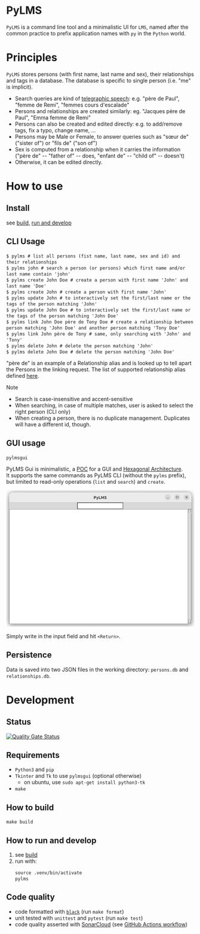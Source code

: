 PyLMS
=====

`PyLMS` is a command line tool and a minimalistic UI for `LMS`, named after the common practice to prefix application names with `py` in the `Python` world.

Principles
==========

`PyLMS` stores persons (with first name, last name and sex), their relationships and tags in a database. The database is specific to single person (i.e. "me" is implicit).

* Search queries are kind of [telegraphic speech](https://en.wikipedia.org/wiki/Telegraphic_speech): e.g. "père de Paul", "femme de Remi", "femmes cours d'escalade"
* Persons and relationships are created similarly: eg. "Jacques père de Paul", "Emma femme de Remi"
* Persons can also be created and edited directly: e.g. to add/remove tags, fix a typo, change name, ...
* Persons may be Male or Female, to answer queries such as "sœur de" ("sister of") or "fils de" ("son of")
* Sex is computed from a relationship when it carries the information ("père de" -- "father of" -- does, "enfant de" -- "child of" -- doesn't)
* Otherwise, it can be edited directly.

How to use
==========

Install
-------

see [build](#how-to-build), [run and develop](#how-to-run-and-develop)

CLI Usage
---------

```shell
$ pylms # list all persons (fist name, last name, sex and id) and their relationships
$ pylms john # search a person (or persons) which first name and/or last name contain 'john'
$ pylms create John Doe # create a person with first name 'John' and last name 'Doe'
$ pylms create John # create a person with first name 'John' 
$ pylms update John # to interactively set the first/last name or the tags of the person matching 'John'
$ pylms update John Doe # to interactively set the first/last name or the tags of the person matching 'John Doe'
$ pylms link John Doe père de Tony Doe # create a relationship between person matching 'John Doe' and another person matching 'Tony Doe'
$ pylms link John père de Tony # same, only searching with 'John' and 'Tony'
$ pylms delete John # delete the person matching 'John'
$ pylms delete John Doe # delete the person matching 'John Doe'
```

"père de" is an example of a Relationship alias and is looked up to tell apart the Persons in the linking request.
The list of supported relationship alias defined [here](src/pylms/core.py#L195).

> [!NOTE]
> * Search is case-insensitive and accent-sensitive
> * When searching, in case of multiple matches, user is asked to select the right person (CLI only)
> * When creating a person, there is no duplicate management. Duplicates will have a different id, though.

GUI usage
---------

```shell
pylmsgui
```

PyLMS Gui is minimalistic, a [POC](https://en.wikipedia.org/wiki/Proof_of_concept) for a GUI and [Hexagonal Architecture](https://en.wikipedia.org/wiki/Hexagonal_architecture_(software)).<br/>
It supports the same commands as PyLMS CLI (without the `pylms` prefix), but limited to read-only operations (`list` and `search`) and `create`.

![screenshot of PyLMS Gui](docs/images/screenshot_pylms_gui.png)

Simply write in the input field and hit `<Return>`.

Persistence
-----------

Data is saved into two JSON files in the working directory: `persons.db` and `relationships.db`.

Development
===========

Status
------

[![Quality Gate Status](https://sonarcloud.io/api/project_badges/measure?project=lesaint_PyLMS&metric=alert_status)](https://sonarcloud.io/summary/new_code?id=lesaint_PyLMS)

Requirements
------------

* `Python3` and `pip`
* `Tkinter` and `Tk` to use `pylmsgui` (optional otherwise)
  * on ubuntu, use `sudo apt-get install python3-tk` 
* `make`

How to build
------------

```shell
make build
```

How to run and develop
----------------------

1. see [build](#how-to-build)
2. run with:
    ```shell
    source .venv/bin/activate
    pylms
    ```

Code quality
------------

* code formatted with [`black`](https://black.readthedocs.io/en/stable/) (run `make format`)
* unit tested with `unittest` and `pytest` (run `make test`)
* code quality asserted with [SonarCloud](https://sonarcloud.io/project/overview?id=lesaint_PyLMS) (see [GitHub Actions workflow](../.github/workflows/pylms-build.yml))
